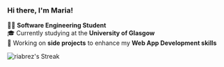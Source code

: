 ### Hi there, I'm Maria!

👩‍💻 **Software Engineering Student** <br/>
🎓 Currently studying at the **University of Glasgow** <br/>
🌷 Working on **side projects** to enhance my **Web App Development skills** <br/>

![riabrez's Streak](https://github-readme-streak-stats.herokuapp.com/?user=riabrez&theme=react&hide_border=true)
